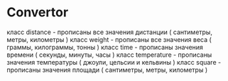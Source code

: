 # Convertor
класс distance - прописаны все значения дистанции ( сантиметры, метры, километры )
класс weight - прописаны все значения веса ( граммы, килограммы, тонны )
класс time - прописаны значения времени ( секунды, минуты, часы )
класс temperature - прописаны значения температуры ( джоули, цельсии и кельвины )
класс square - прописаны значения площади ( сантиметры, метры, километры )
